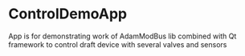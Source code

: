 # ControlDemoApp
App is for demonstrating work of AdamModBus lib combined with Qt framework to control draft device with several valves and sensors
